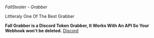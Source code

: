 *FallStealer - Grabber*

Littleraly One Of The Best Grabber

__Fall Grabber is a Discord Token Grabber, It Works With An API So Your Webhook won't be deleted.__
[Discord](https://discord.gg/jbeBdD2sZn)
